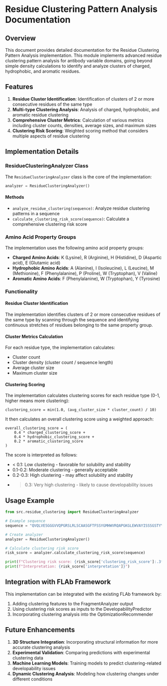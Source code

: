 # Residue Clustering Pattern Analysis Documentation

## Overview

This document provides detailed documentation for the Residue Clustering Pattern Analysis implementation. This module implements advanced residue clustering pattern analysis for antibody variable domains, going beyond simple density calculations to identify and analyze clusters of charged, hydrophobic, and aromatic residues.

## Features

1. **Residue Cluster Identification**: Identification of clusters of 2 or more consecutive residues of the same type
2. **Multi-type Clustering Analysis**: Analysis of charged, hydrophobic, and aromatic residue clustering
3. **Comprehensive Cluster Metrics**: Calculation of various metrics including cluster counts, densities, average sizes, and maximum sizes
4. **Clustering Risk Scoring**: Weighted scoring method that considers multiple aspects of residue clustering

## Implementation Details

### ResidueClusteringAnalyzer Class

The `ResidueClusteringAnalyzer` class is the core of the implementation:

```python
analyzer = ResidueClusteringAnalyzer()
```

#### Methods

- `analyze_residue_clustering(sequence)`: Analyze residue clustering patterns in a sequence
- `calculate_clustering_risk_score(sequence)`: Calculate a comprehensive clustering risk score

### Amino Acid Property Groups

The implementation uses the following amino acid property groups:

- **Charged Amino Acids**: K (Lysine), R (Arginine), H (Histidine), D (Aspartic acid), E (Glutamic acid)
- **Hydrophobic Amino Acids**: A (Alanine), I (Isoleucine), L (Leucine), M (Methionine), F (Phenylalanine), P (Proline), W (Tryptophan), V (Valine)
- **Aromatic Amino Acids**: F (Phenylalanine), W (Tryptophan), Y (Tyrosine)

### Functionality

#### Residue Cluster Identification

The implementation identifies clusters of 2 or more consecutive residues of the same type by scanning through the sequence and identifying continuous stretches of residues belonging to the same property group.

#### Cluster Metrics Calculation

For each residue type, the implementation calculates:

- Cluster count
- Cluster density (cluster count / sequence length)
- Average cluster size
- Maximum cluster size

#### Clustering Scoring

The implementation calculates clustering scores for each residue type (0-1, higher means more clustering):

```
clustering_score = min(1.0, (avg_cluster_size * cluster_count) / 10)
```

It then calculates an overall clustering score using a weighted approach:

```
overall_clustering_score = (
    0.4 * charged_clustering_score +
    0.4 * hydrophobic_clustering_score +
    0.2 * aromatic_clustering_score
)
```

The score is interpreted as follows:

- < 0.1: Low clustering - favorable for solubility and stability
- 0.1-0.2: Moderate clustering - generally acceptable
- 0.2-0.3: High clustering - may affect solubility and stability
- > 0.3: Very high clustering - likely to cause developability issues

## Usage Example

```python
from src.residue_clustering import ResidueClusteringAnalyzer

# Example sequence
sequence = "QVQLVESGGGVVQPGRSLRLSCAASGFTFSSYGMHWVRQAPGKGLEWVAYISSSGSTYYADSVKGRFTISRDNSKNTLYLQMNSLRAEDTAVYYCARYYDYYAMDYWGQGTLVTVSS"

# Create analyzer
analyzer = ResidueClusteringAnalyzer()

# Calculate clustering risk score
risk_score = analyzer.calculate_clustering_risk_score(sequence)

print(f"Clustering risk score: {risk_score['clustering_risk_score']:.3f}")
print(f"Interpretation: {risk_score['interpretation']}")
```

## Integration with FLAb Framework

This implementation can be integrated with the existing FLAb framework by:

1. Adding clustering features to the FragmentAnalyzer output
2. Using clustering risk scores as inputs to the DevelopabilityPredictor
3. Incorporating clustering analysis into the OptimizationRecommender

## Future Enhancements

1. **3D Structure Integration**: Incorporating structural information for more accurate clustering analysis
2. **Experimental Validation**: Comparing predictions with experimental clustering data
3. **Machine Learning Models**: Training models to predict clustering-related developability issues
4. **Dynamic Clustering Analysis**: Modeling how clustering changes under different conditions
